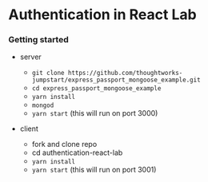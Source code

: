 # Authentication in React Lab

### Getting started

- server
  - `git clone https://github.com/thoughtworks-jumpstart/express_passport_mongoose_example.git`
  - `cd express_passport_mongoose_example`
  - `yarn install`
  - `mongod`
  - `yarn start` (this will run on port 3000)

- client
  - fork and clone repo
  - cd authentication-react-lab
  - `yarn install`
  - `yarn start` (this will run on port 3001)